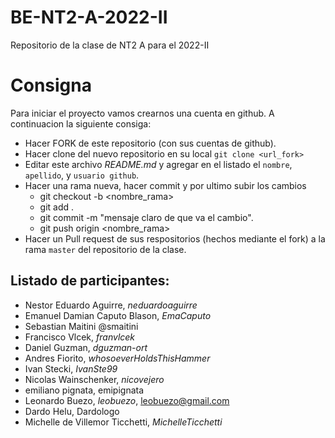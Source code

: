 # BE-NT2-A-2022-II

Repositorio de la clase de NT2 A para el 2022-II

# Consigna

Para iniciar el proyecto vamos crearnos una cuenta en github. A continuacion la siguiente consiga:

- Hacer FORK de este repositorio (con sus cuentas de github).
- Hacer clone del nuevo repositorio en su local `git clone <url_fork>`
- Editar este archivo _README.md_ y agregar en el listado el `nombre`, `apellido`, y `usuario github`.
- Hacer una rama nueva, hacer commit y por ultimo subir los cambios
  - git checkout -b <nombre_rama>
  - git add .
  - git commit -m "mensaje claro de que va el cambio".
  - git push origin <nombre_rama>
- Hacer un Pull request de sus respositorios (hechos mediante el fork) a la rama `master` del repositorio de la clase.

## Listado de participantes:

- Nestor Eduardo Aguirre, _neduardoaguirre_
- Emanuel Damian Caputo Blason, *EmaCaputo*
- Sebastian Maitini  @smaitini
- Francisco Vlcek, *franvlcek*
- Daniel Guzman, *dguzman-ort*
- Andres Fiorito, *whosoeverHoldsThisHammer*
- Ivan Stecki, *IvanSte99*
- Nicolas Wainschenker, *nicovejero*
- emiliano pignata, emipignata
- Leonardo Buezo, *leobuezo*, leobuezo@gmail.com
- Dardo Helu, Dardologo
- Michelle de Villemor Ticchetti, _MichelleTicchetti_
